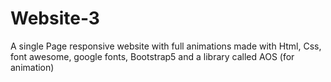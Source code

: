 # Website-3
A single Page responsive website with full animations made with Html, Css, font awesome, google fonts, Bootstrap5 and  a library called AOS (for animation)
